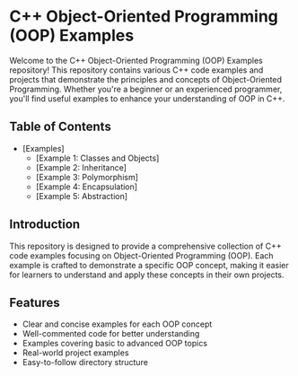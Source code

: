# C++ Object-Oriented Programming (OOP) Examples

Welcome to the C++ Object-Oriented Programming (OOP) Examples repository! This repository contains various C++ code examples and projects that demonstrate the principles and concepts of Object-Oriented Programming. Whether you're a beginner or an experienced programmer, you'll find useful examples to enhance your understanding of OOP in C++.

## Table of Contents

- [Examples]
  - [Example 1: Classes and Objects]
  - [Example 2: Inheritance]
  - [Example 3: Polymorphism]
  - [Example 4: Encapsulation]
  - [Example 5: Abstraction]

## Introduction

This repository is designed to provide a comprehensive collection of C++ code examples focusing on Object-Oriented Programming (OOP). Each example is crafted to demonstrate a specific OOP concept, making it easier for learners to understand and apply these concepts in their own projects.

## Features

- Clear and concise examples for each OOP concept
- Well-commented code for better understanding
- Examples covering basic to advanced OOP topics
- Real-world project examples
- Easy-to-follow directory structure

